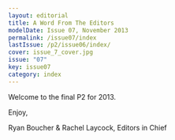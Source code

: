 ```yaml
---
layout: editorial
title: A Word From The Editors
modelDate: Issue 07, November 2013
permalink: /issue07/index
lastIssue: /p2/issue06/index/
cover: issue_7_cover.jpg
issue: "07"
key: issue07
category: index
---
```

Welcome to the final P2 for 2013. 

Enjoy,

Ryan Boucher & Rachel Laycock, Editors in Chief